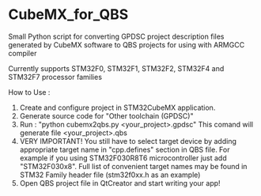 # CubeMX_for_QBS
Small Python script for converting GPDSC project description files generated by CubeMX software to QBS projects for using with ARMGCC compiler

Currently supports STM32F0, STM32F1, STM32F2, STM32F4 and STM32F7 processor families

How to Use :
  1. Create and configure project in STM32CubeMX application.
  2. Generate source code for "Other toolchain (GPDSC)"
  3. Run : "python cubemx2qbs.py <your_project>.gpdsc" This comand will generate file <your_project>.qbs
  4. VERY IMPORTANT! You still have to select target device by adding appropriate target name in "cpp.defines" section in QBS file. For example if you using STM32F030R8T6 microcontroller just add "STM32F030x8". Full list of convenient target names may be found in STM32 Family header file (stm32f0xx.h as an example)
  5. Open QBS project file in QtCreator and start writing your app!
